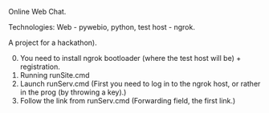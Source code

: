 Online Web Chat.

Technologies:
 Web - pywebio,
 python, 
 test host - ngrok.

A project for a hackathon).

0) You need to install ngrok bootloader (where the test host will be) + registration.
1) Running runSite.cmd
2) Launch runServ.cmd (First you need to log in to the ngrok host, or rather in the prog (by throwing a key).)
3) Follow the link from runServ.cmd (Forwarding field, the first link.)

